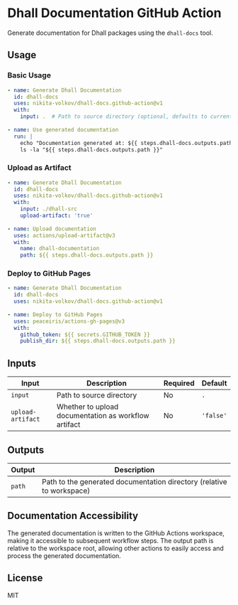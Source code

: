 # Dhall Documentation GitHub Action

Generate documentation for Dhall packages using the `dhall-docs` tool.

## Usage

### Basic Usage

```yaml
- name: Generate Dhall Documentation
  id: dhall-docs
  uses: nikita-volkov/dhall-docs.github-action@v1
  with:
    input: .  # Path to source directory (optional, defaults to current directory)
    
- name: Use generated documentation
  run: |
    echo "Documentation generated at: ${{ steps.dhall-docs.outputs.path }}"
    ls -la "${{ steps.dhall-docs.outputs.path }}"
```

### Upload as Artifact

```yaml
- name: Generate Dhall Documentation
  id: dhall-docs
  uses: nikita-volkov/dhall-docs.github-action@v1
  with:
    input: ./dhall-src
    upload-artifact: 'true'
    
- name: Upload documentation
  uses: actions/upload-artifact@v3
  with:
    name: dhall-documentation
    path: ${{ steps.dhall-docs.outputs.path }}
```

### Deploy to GitHub Pages

```yaml
- name: Generate Dhall Documentation
  id: dhall-docs
  uses: nikita-volkov/dhall-docs.github-action@v1
  
- name: Deploy to GitHub Pages
  uses: peaceiris/actions-gh-pages@v3
  with:
    github_token: ${{ secrets.GITHUB_TOKEN }}
    publish_dir: ${{ steps.dhall-docs.outputs.path }}
```

## Inputs

| Input | Description | Required | Default |
|-------|-------------|----------|---------|
| `input` | Path to source directory | No | `.` |
| `upload-artifact` | Whether to upload documentation as workflow artifact | No | `'false'` |

## Outputs

| Output | Description |
|--------|-------------|
| `path` | Path to the generated documentation directory (relative to workspace) |

## Documentation Accessibility

The generated documentation is written to the GitHub Actions workspace, making it accessible to subsequent workflow steps. The output path is relative to the workspace root, allowing other actions to easily access and process the generated documentation.

## License

MIT